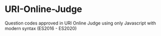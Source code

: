 # URI-Online-Judge
 Question codes approved in URI Online Judge using only Javascript with modern syntax (ES2016 - ES2020)
